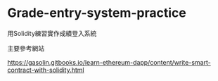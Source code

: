 # Grade-entry-system-practice
用Solidity練習實作成績登入系統

主要參考網站

https://gasolin.gitbooks.io/learn-ethereum-dapp/content/write-smart-contract-with-solidity.html
